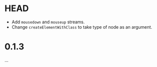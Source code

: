 # HEAD

* Add `mousedown` and `mouseup` streams.
* Change `createElementWithClass` to take type of node as an argument.

# 0.1.3

...
